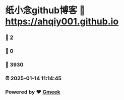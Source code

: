 # 纸小念github博客 :link: https://ahqiy001.github.io 
### :page_facing_up: [2](https://ahqiy001.github.io/tag.html) 
### :speech_balloon: 0 
### :hibiscus: 3930 
### :alarm_clock: 2025-01-14 11:14:45 
### Powered by :heart: [Gmeek](https://github.com/Meekdai/Gmeek)
